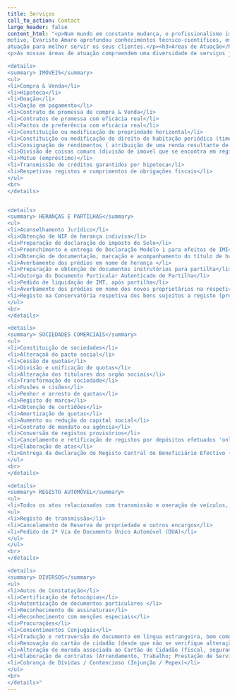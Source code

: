 ```yaml
---
title: Serviços
call_to_action: Contact
large_header: false
content_html: "<p>Num mundo em constante mudança, o profissionalismo implica especialização. Por esse
motivo, Evaristo Amaro aprofundou conhecimentos técnico-científicos, em diversas áreas de
atuação para melhor servir os seus clientes.</p><h3>Areas de Atuação</h3>
<p>As nossas áreas de atuação compreendem uma diversidade de serviços jurídicos, os quais incluem, nomeadamente:</p>

<details>
<summary> IMÓVEIS</summary>
<ul>
<li>Compra & Venda</li>
<li>Hipoteca</li>
<li>Doação</li>
<li>Dação em pagamento</li>
<li>Contrato de promessa de compra & Venda</li>
<li>Contratos de promessa com eficácia real</li>
<li>Pactos de preferência com eficácia real</li>
<li>Constituição ou modificação de propriedade horizontal</li>
<li>Constituição ou modificação do direito de habitação periódica (time-sharing)</li>
<li>Consignação de rendimentos ( atribuição de uma renda resultante de um imóvel)</li>
<li>Divisão de coisas comuns (divisão de imóvel que se encontra em regime de compropriedade)</li>
<li>Mútuo (empréstimo)</li>
<li>Transmissão de créditos garantidos por hipoteca</li>
<li>Respetivos registos e cumprimentos de obrigações fiscais</li>
</ul>
<br>
</details>


<details>
<summary> HERANÇAS E PARTILHAS</summary>
<ul>
<li>Aconselhamento Jurídico</li>
<li>Obtenção de NIF de herança indivisa</li>
<li>Preparação de declaração do imposto de Selo</li>
<li>Preenchimento e entrega de Declaração Modelo 1 para efeitos de IMI</li>
<li>Obtenção de documentação, marcação e acompanhamento do título de habilitação de herdeiros</li>
<li>Averbamento dos prédios em nome de herança </li>
<li>Preparação e obtenção de documentos instrutórios para partilha</li>
<li>Outorga do Documento Particular Autenticado de Partilha</li>
<li>Pedido de liquidação de IMT, após partilha</li>
<li>Averbamento dos prédios em nome dos novos proprietários na respetiva matriz</li>
<li>Registo na Conservatória respetiva dos bens sujeitos a registo (prédios, automóveis, quotas de sociedades) em nome dos novos proprietários</li>
</ul>
<br>
</details>

<details>
<summary> SOCIEDADES COMERCIAIS</summary>
<ul>
<li>Constituição de sociedades</li>
<li>Alteraçaõ do pacto social</li>
<li>Cessão de quotas</li>
<li>Divisão e unificação de quotas</li>
<li>Alteração dos titulares dos orgão sociais</li>
<li>Transformação de sociedade</li>
<li>Fusões e cisões</li>
<li>Penhor e arresto de quotas</li>
<li>Registo de marca</li>
<li>Obtenção de certidões</li>
<li>Amortização de quotas</li>
<li>Aumento ou redução do capital social</li>
<li>Contrato de mandato ou agência</li>
<li>Conversão de registos provisórios</li>
<li>Cancelamento e retificação de registos por depósitos efetuados 'online'</li>
<li>Elaboração de atas</li>
<li>Entrega da declaração do Registo Central do Beneficiário Efectivo (RCBE)</li>
</ul>
<br>
</details>

<details>
<summary> REGISTO AUTOMÓVEL</summary>
<ul>
<li>Todos os atos relacionados com transmissão e oneração de veículos, nomedamente:</li>
<ul>
<li>Registo de transmissão</li>
<li>Cancelamento de Reserva de propriedade e outros encargos</li>
<li>Pedido de 2º Via de Documento Único Automóvel (DUA)</li>
</ul>
</ul>
<br>
</details>

<details>
<summary> DIVERSOS</summary>
<ul>
<li>Autos de Constatação</li>
<li>Certificação de fotocópias</li>
<li>Autenticação de documentos particulares </li>
<li>Reconhecimento de assinaturas</li>
<li>Reconhecimento com menções especiais</li>
<li>Procurações</li>
<li>Consentimentos Conjugais</li>
<li>Tradução e retroversão de documento em língua estrangeira, bem como certificação da tradução ou apenas certificação da tradução realizada por tradutor</li>
<li>Renovação do cartão de cidadão (desde que não se verifique alteração de dados biométricos) e de carta de condução</li>
<li>Alteração de morada associada ao Cartão de Cidadão (fiscal, segurança social, eleitor)</li>
<li>Elaboração de contratos (Arrendamento, Trabalho; Prestação de Serviços, Empreitada, Comodato, entre outros</li>
<li>Cobrança de Dívidas / Contencioso (Injunção / Pepex)</li>
</ul>
<br>
</details>"
---
```

